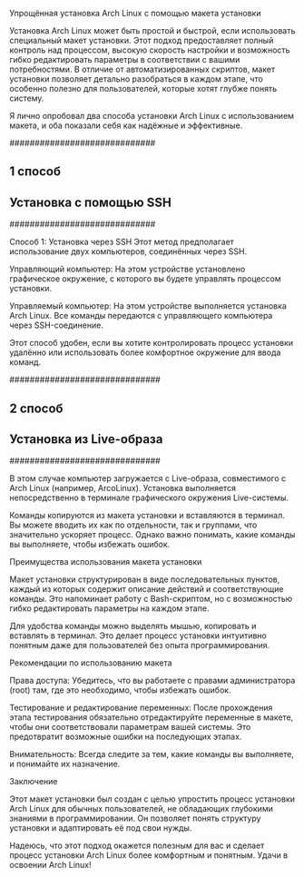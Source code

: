 Упрощённая установка Arch Linux с помощью макета установки

Установка Arch Linux может быть простой и быстрой, если использовать специальный макет установки. Этот подход предоставляет полный контроль над процессом, высокую скорость настройки и возможность гибко редактировать параметры в соответствии с вашими потребностями. В отличие от автоматизированных скриптов, макет установки позволяет детально разобраться в каждом этапе, что особенно полезно для пользователей, которые хотят глубже понять систему.

Я лично опробовал два способа установки Arch Linux с использованием макета, и оба показали себя как надёжные и эффективные.


#############################
##       1 способ          ##
## Установка c помощью SSH ##
#############################

Способ 1: Установка через SSH
Этот метод предполагает использование двух компьютеров, соединённых через SSH.

Управляющий компьютер: На этом устройстве установлено графическое окружение, с которого вы будете управлять процессом установки.

Управляемый компьютер: На этом устройстве выполняется установка Arch Linux. Все команды передаются с управляющего компьютера через SSH-соединение.

Этот способ удобен, если вы хотите контролировать процесс установки удалённо или использовать более комфортное окружение для ввода команд.


##############################
##        2 способ          ##
## Установка из Live-образа ##
##############################

В этом случае компьютер загружается с Live-образа, совместимого с Arch Linux (например, ArcoLinux). Установка выполняется непосредственно в терминале графического окружения Live-системы.

Команды копируются из макета установки и вставляются в терминал. Вы можете вводить их как по отдельности, так и группами, что значительно ускоряет процесс. Однако важно понимать, какие команды вы выполняете, чтобы избежать ошибок.

Преимущества использования макета установки

Макет установки структурирован в виде последовательных пунктов, каждый из которых содержит описание действий и соответствующие команды. Это напоминает работу с Bash-скриптом, но с возможностью гибко редактировать параметры на каждом этапе.

Для удобства команды можно выделять мышью, копировать и вставлять в терминал. Это делает процесс установки интуитивно понятным даже для пользователей без опыта программирования.

Рекомендации по использованию макета

Права доступа: Убедитесь, что вы работаете с правами администратора (root) там, где это необходимо, чтобы избежать ошибок.

Тестирование и редактирование переменных: После прохождения этапа тестирования обязательно отредактируйте переменные в макете, чтобы они соответствовали параметрам вашей системы. Это предотвратит возможные ошибки на последующих этапах.

Внимательность: Всегда следите за тем, какие команды вы выполняете, и понимайте их назначение.

Заключение

Этот макет установки был создан с целью упростить процесс установки Arch Linux для обычных пользователей, не обладающих глубокими знаниями в программировании. Он позволяет понять структуру установки и адаптировать её под свои нужды.

Надеюсь, что этот подход окажется полезным для вас и сделает процесс установки Arch Linux более комфортным и понятным. Удачи в освоении Arch Linux!
